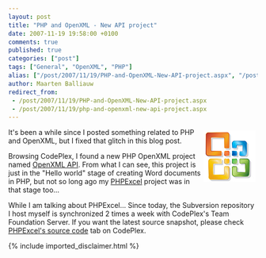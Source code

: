 ```yaml
---
layout: post
title: "PHP and OpenXML - New API project"
date: 2007-11-19 19:58:00 +0100
comments: true
published: true
categories: ["post"]
tags: ["General", "OpenXML", "PHP"]
alias: ["/post/2007/11/19/PHP-and-OpenXML-New-API-project.aspx", "/post/2007/11/19/php-and-openxml-new-api-project.aspx"]
author: Maarten Balliauw
redirect_from:
 - /post/2007/11/19/PHP-and-OpenXML-New-API-project.aspx
 - /post/2007/11/19/php-and-openxml-new-api-project.aspx
---
```

<p>
<img style="width: 104px; height: 103px" src="/images/office2007logo.png" border="0" alt="" hspace="5" vspace="5" width="104" height="103" align="right" />It&#39;s been a while since I posted something related to PHP and OpenXML, but I fixed that glitch in this blog post. 
</p>
<p>
Browsing CodePlex, I found a new PHP OpenXML project named <a href="http://www.codeplex.com/openxmlapi" target="_blank">OpenXML API</a>. From what I can see, this project is just in the &quot;Hello world&quot; stage of creating Word documents in PHP, but not so long ago my&nbsp;<a href="http://www.phpexcel.net" target="_blank">PHPExcel</a> project was in that stage too... 
</p>
<p>
While I am talking about PHPExcel... Since today, the Subversion repository I host myself is synchronized 2 times a week with CodePlex&#39;s Team Foundation Server. If you want the latest source snapshot, please check <a href="http://www.codeplex.com/PHPExcel/SourceControl/ListDownloadableCommits.aspx" target="_blank">PHPExcel&#39;s source code</a> tab on CodePlex. 
</p>


{% include imported_disclaimer.html %}

